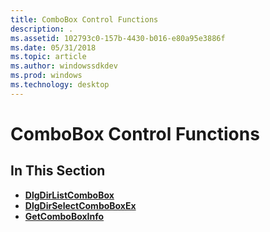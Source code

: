 ```yaml
---
title: ComboBox Control Functions
description: .
ms.assetid: 102793c0-157b-4430-b016-e80a95e3886f
ms.date: 05/31/2018
ms.topic: article
ms.author: windowssdkdev
ms.prod: windows
ms.technology: desktop
---
```


# ComboBox Control Functions

## In This Section

-   [**DlgDirListComboBox**](/windows/win32/Winuser/nf-winuser-dlgdirlistcomboboxa?branch=master)
-   [**DlgDirSelectComboBoxEx**](/windows/win32/Winuser/nf-winuser-dlgdirselectcomboboxexa?branch=master)
-   [**GetComboBoxInfo**](/windows/win32/Winuser/nf-winuser-getcomboboxinfo?branch=master)

 

 




